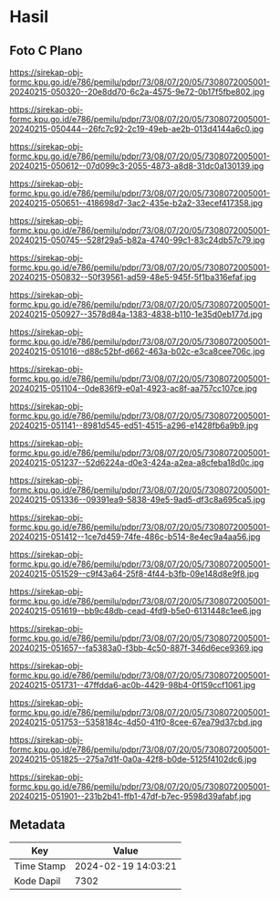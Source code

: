 # Hasil

## Foto C Plano

https://sirekap-obj-formc.kpu.go.id/e786/pemilu/pdpr/73/08/07/20/05/7308072005001-20240215-050320--20e8dd70-6c2a-4575-9e72-0b17f5fbe802.jpg

https://sirekap-obj-formc.kpu.go.id/e786/pemilu/pdpr/73/08/07/20/05/7308072005001-20240215-050444--26fc7c92-2c19-49eb-ae2b-013d4144a6c0.jpg

https://sirekap-obj-formc.kpu.go.id/e786/pemilu/pdpr/73/08/07/20/05/7308072005001-20240215-050612--07d099c3-2055-4873-a8d8-31dc0a130139.jpg

https://sirekap-obj-formc.kpu.go.id/e786/pemilu/pdpr/73/08/07/20/05/7308072005001-20240215-050651--418698d7-3ac2-435e-b2a2-33ecef417358.jpg

https://sirekap-obj-formc.kpu.go.id/e786/pemilu/pdpr/73/08/07/20/05/7308072005001-20240215-050745--528f29a5-b82a-4740-99c1-83c24db57c79.jpg

https://sirekap-obj-formc.kpu.go.id/e786/pemilu/pdpr/73/08/07/20/05/7308072005001-20240215-050832--50f39561-ad59-48e5-945f-5f1ba316efaf.jpg

https://sirekap-obj-formc.kpu.go.id/e786/pemilu/pdpr/73/08/07/20/05/7308072005001-20240215-050927--3578d84a-1383-4838-b110-1e35d0eb177d.jpg

https://sirekap-obj-formc.kpu.go.id/e786/pemilu/pdpr/73/08/07/20/05/7308072005001-20240215-051016--d88c52bf-d662-463a-b02c-e3ca8cee706c.jpg

https://sirekap-obj-formc.kpu.go.id/e786/pemilu/pdpr/73/08/07/20/05/7308072005001-20240215-051104--0de836f9-e0a1-4923-ac8f-aa757cc107ce.jpg

https://sirekap-obj-formc.kpu.go.id/e786/pemilu/pdpr/73/08/07/20/05/7308072005001-20240215-051141--8981d545-ed51-4515-a296-e1428fb6a9b9.jpg

https://sirekap-obj-formc.kpu.go.id/e786/pemilu/pdpr/73/08/07/20/05/7308072005001-20240215-051237--52d6224a-d0e3-424a-a2ea-a8cfeba18d0c.jpg

https://sirekap-obj-formc.kpu.go.id/e786/pemilu/pdpr/73/08/07/20/05/7308072005001-20240215-051336--09391ea9-5838-49e5-9ad5-df3c8a695ca5.jpg

https://sirekap-obj-formc.kpu.go.id/e786/pemilu/pdpr/73/08/07/20/05/7308072005001-20240215-051412--1ce7d459-74fe-486c-b514-8e4ec9a4aa56.jpg

https://sirekap-obj-formc.kpu.go.id/e786/pemilu/pdpr/73/08/07/20/05/7308072005001-20240215-051529--c9f43a64-25f8-4f44-b3fb-09e148d8e9f8.jpg

https://sirekap-obj-formc.kpu.go.id/e786/pemilu/pdpr/73/08/07/20/05/7308072005001-20240215-051619--bb9c48db-cead-4fd9-b5e0-6131448c1ee6.jpg

https://sirekap-obj-formc.kpu.go.id/e786/pemilu/pdpr/73/08/07/20/05/7308072005001-20240215-051657--fa5383a0-f3bb-4c50-887f-346d6ece9369.jpg

https://sirekap-obj-formc.kpu.go.id/e786/pemilu/pdpr/73/08/07/20/05/7308072005001-20240215-051731--47ffdda6-ac0b-4429-98b4-0f159ccf1061.jpg

https://sirekap-obj-formc.kpu.go.id/e786/pemilu/pdpr/73/08/07/20/05/7308072005001-20240215-051753--5358184c-4d50-41f0-8cee-67ea79d37cbd.jpg

https://sirekap-obj-formc.kpu.go.id/e786/pemilu/pdpr/73/08/07/20/05/7308072005001-20240215-051825--275a7d1f-0a0a-42f8-b0de-5125f4102dc6.jpg

https://sirekap-obj-formc.kpu.go.id/e786/pemilu/pdpr/73/08/07/20/05/7308072005001-20240215-051901--231b2b41-ffb1-47df-b7ec-9598d39afabf.jpg


## Metadata

| Key        | Value               |
| ---------- | ------------------- |
| Time Stamp | 2024-02-19 14:03:21 |
| Kode Dapil | 7302                |



